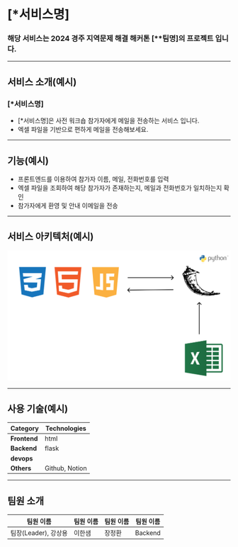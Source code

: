 # [*서비스명]

### 해당 서비스는 2024 경주 지역문제 해결 해커톤 [**팀명]의 프로젝트 입니다.

---
## 서비스 소개(예시)
### [*서비스명]
- [*서비스명]은 사전 워크숍 참가자에게 메일을 전송하는 서비스 입니다.
- 엑셀 파일을 기반으로 편하게 메일을 전송해보세요.

---
## 기능(예시)

- 프론트엔드를 이용하여 참가자 이름, 메일, 전화번호를 입력
- 엑셀 파일을 조회하여 해당 참가자가 존재하는지, 메일과 전화번호가 일치하는지 확인
- 참가자에게 환영 및 안내 이메일을 전송

---
## 서비스 아키텍처(예시)

![서비스 아키텍처](./img/System_Architecture.png)

---
## 사용 기술(예시)
| **Category**         | **Technologies** |
|----------------------|-------------|
| **Frontend**         | html        |
| **Backend**          | flask |
| **devops**           |   |
| **Others**           | Github, Notion |

---
## 팀원 소개
| **팀원 이름**            | **팀원 이름** | **팀원 이름** | **팀원 이름** |
|----------------------|----------|-----------|---------|
| 팀장(Leader), 강상용 | 이한샘 | 장정환 | Backend |
